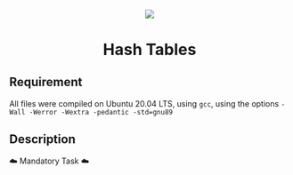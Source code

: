 <h4 align="center">
<div class=HeaderSticker>
<img src="https://media.giphy.com/media/oy83DwqHRcR1jJczV3/giphy.gif"/>
</div>
<h1 align="center"> Hash Tables </h1>
</h4>

## Requirement
All files were compiled on Ubuntu 20.04 LTS, using `gcc`, using the options `-Wall -Werror -Wextra -pedantic -std=gnu89`

## Description

:cloud: Mandatory Task :cloud:
